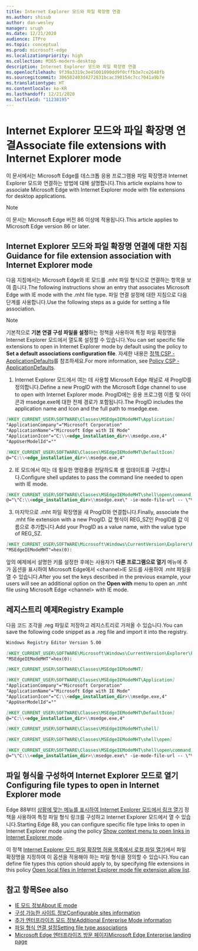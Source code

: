 ```yaml
---
title: Internet Explorer 모드와 파일 확장명 연결
ms.author: shisub
author: dan-wesley
manager: srugh
ms.date: 12/21/2020
audience: ITPro
ms.topic: conceptual
ms.prod: microsoft-edge
ms.localizationpriority: high
ms.collection: M365-modern-desktop
description: Internet Explorer 모드와 파일 확장명 연결
ms.openlocfilehash: 9f39a3319c3e45001090dd9f0cffb3e7ce2648fb
ms.sourcegitcommit: 306582403d4272831bcac390154c7cc7041a9b7e
ms.translationtype: HT
ms.contentlocale: ko-KR
ms.lasthandoff: 12/21/2020
ms.locfileid: "11238195"
---
```

# <span data-ttu-id="25f85-103">Internet Explorer 모드와 파일 확장명 연결</span><span class="sxs-lookup"><span data-stu-id="25f85-103">Associate file extensions with Internet Explorer mode</span></span>

<span data-ttu-id="25f85-104">이 문서에서는 Microsoft Edge를 데스크톱 응용 프로그램용 파일 확장명과 Internet Explorer 모드와 연결하는 방법에 대해 설명합니다.</span><span class="sxs-lookup"><span data-stu-id="25f85-104">This article explains how to associate Microsoft Edge with Internet Explorer mode with file extensions for desktop applications.</span></span>

> [!NOTE]
> <span data-ttu-id="25f85-105">이 문서는 Microsoft Edge 버전 86 이상에 적용됩니다.</span><span class="sxs-lookup"><span data-stu-id="25f85-105">This article applies to Microsoft Edge version 86 or later.</span></span>

## <span data-ttu-id="25f85-106">Internet Explorer 모드와 파일 확장명 연결에 대한 지침</span><span class="sxs-lookup"><span data-stu-id="25f85-106">Guidance for file extension association with Internet Explorer mode</span></span>

<span data-ttu-id="25f85-107">다음 지침에서는 Microsoft Edge와 IE 모드를 .mht 파일 형식으로 연결하는 항목을 보여 줍니다.</span><span class="sxs-lookup"><span data-stu-id="25f85-107">The following instructions show an entry that associates Microsoft Edge with IE mode with the .mht file type.</span></span> <span data-ttu-id="25f85-108">파일 연결 설정에 대한 지침으로 다음 단계를 사용합니다.</span><span class="sxs-lookup"><span data-stu-id="25f85-108">Use the following steps as a guide for setting a file association.</span></span>

> [!NOTE]
> <span data-ttu-id="25f85-109">기본적으로 **기본 연결 구성 파일을 설정**하는 정책을 사용하여 특정 파일 확장명을 Internet Explorer 모드에서 열도록 설정할 수 있습니다.</span><span class="sxs-lookup"><span data-stu-id="25f85-109">You can set specific file extensions to open in Internet Explorer mode by default using the policy to **Set a default associations configuration file**.</span></span> <span data-ttu-id="25f85-110">자세한 내용은 [정책 CSP - ApplicationDefaults](https://docs.microsoft.com/windows/client-management/mdm/policy-csp-applicationdefaults#applicationdefaults-defaultassociationsconfiguration)를 참조하세요.</span><span class="sxs-lookup"><span data-stu-id="25f85-110">For more information, see [Policy CSP - ApplicationDefaults](https://docs.microsoft.com/windows/client-management/mdm/policy-csp-applicationdefaults#applicationdefaults-defaultassociationsconfiguration).</span></span>

1. <span data-ttu-id="25f85-111">Internet Explorer 모드에서 여는 데 사용할 Microsoft Edge 채널로 새 ProgID를 정의합니다.</span><span class="sxs-lookup"><span data-stu-id="25f85-111">Define a new ProgID with the Microsoft Edge channel to use to open with Internet Explorer mode.</span></span> <span data-ttu-id="25f85-112">ProgID에는 응용 프로그램 이름 및 아이콘과 msedge.exe에 대한 전체 경로가 포함됩니다.</span><span class="sxs-lookup"><span data-stu-id="25f85-112">The ProgID includes the application name and Icon and the full path to msedge.exe.</span></span>

```markdown
[HKEY_CURRENT_USER\SOFTWARE\Classes\MSEdgeIEModeMHT\Application]
"ApplicationCompany"="Microsoft Corporation"
"ApplicationName"="Microsoft Edge with IE Mode"
"ApplicationIcon"="C:\\<edge_installation_dir>\\msedge.exe,4"
"AppUserModelId"=""
```

```markdown
[HKEY_CURRENT_USER\SOFTWARE\Classes\MSEdgeIEModeMHT\DefaultIcon]
@="C:\\<edge_installation_dir>\\msedge.exe,4"
```

2. <span data-ttu-id="25f85-113">IE 모드에서 여는 데 필요한 명령줄을 전달하도록 셸 업데이트를 구성합니다.</span><span class="sxs-lookup"><span data-stu-id="25f85-113">Configure shell updates to pass the command line needed to open with IE mode.</span></span>

```markdown
[HKEY_CURRENT_USER\SOFTWARE\Classes\MSEdgeIEModeMHT\shell\open\command]
@="\"C:\\<edge_installation_dir>\\msedge.exe\" -ie-mode-file-url -- \"%1\""
```

3. <span data-ttu-id="25f85-114">마지막으로 .mht 파일 확장명을 새 ProgID와 연결합니다.</span><span class="sxs-lookup"><span data-stu-id="25f85-114">Finally, associate the .mht file extension with a new ProgID.</span></span> <span data-ttu-id="25f85-115">값 형식이 REG_SZ인 ProgID를 값 이름으로 추가합니다.</span><span class="sxs-lookup"><span data-stu-id="25f85-115">Add your ProgID as a value name, with the value type of REG_SZ.</span></span>

```markdown
[HKEY_CURRENT_USER\SOFTWARE\Microsoft\Windows\CurrentVersion\Explorer\FileExts\.mht\OpenWithProgids]
"MSEdgeIEModeMHT"=hex(0):
```

<span data-ttu-id="25f85-116">앞의 예제에서 설명한 키를 설정한 후에는 사용자가 **다른 프로그램으로 열기** 메뉴에 추가 옵션을 표시하여 Microsoft Edge에서 \<channel\>IE 모드를 사용하여 .mht 파일을 열 수 있습니다.</span><span class="sxs-lookup"><span data-stu-id="25f85-116">After you set the keys described in the previous example, your users will see an additional option on the **Open with** menu to open an .mht file using Microsoft Edge \<channel\> with IE mode.</span></span>

## <span data-ttu-id="25f85-117">레지스트리 예제</span><span class="sxs-lookup"><span data-stu-id="25f85-117">Registry Example</span></span>

<span data-ttu-id="25f85-118">다음 코드 조각을 .reg 파일로 저장하고 레지스트리로 가져올 수 있습니다.</span><span class="sxs-lookup"><span data-stu-id="25f85-118">You can save the following code snippet as a .reg file and import it into the registry.</span></span>

```markdown
Windows Registry Editor Version 5.00

[HKEY_CURRENT_USER\SOFTWARE\Microsoft\Windows\CurrentVersion\Explorer\FileExts\.mht\OpenWithProgids]
"MSEdgeIEModeMHT"=hex(0):

[HKEY_CURRENT_USER\SOFTWARE\Classes\MSEdgeIEModeMHT]

[HKEY_CURRENT_USER\SOFTWARE\Classes\MSEdgeIEModeMHT\Application]
"ApplicationCompany"="Microsoft Corporation"
"ApplicationName"="Microsoft Edge with IE Mode"
"ApplicationIcon"="C:\\<edge_installation_dir>\\msedge.exe,4"
"AppUserModelId"=""

[HKEY_CURRENT_USER\SOFTWARE\Classes\MSEdgeIEModeMHT\DefaultIcon]
@="C:\\<edge_installation_dir>\\msedge.exe,4"

[HKEY_CURRENT_USER\SOFTWARE\Classes\MSEdgeIEModeMHT\shell]

[HKEY_CURRENT_USER\SOFTWARE\Classes\MSEdgeIEModeMHT\shell\open]

[HKEY_CURRENT_USER\SOFTWARE\Classes\MSEdgeIEModeMHT\shell\open\command]
@="\"C:\\<edge_installation_dir>\\msedge.exe\" -ie-mode-file-url -- \"%1\""

```
## <span data-ttu-id="25f85-119">파일 형식을 구성하여 Internet Explorer 모드로 열기</span><span class="sxs-lookup"><span data-stu-id="25f85-119">Configuring file types to open in Internet Explorer mode</span></span>

<span data-ttu-id="25f85-120">Edge 88부터 [상황에 맞는 메뉴를 표시하여 Internet Explorer 모드에서 링크 열기](https://docs.microsoft.com/deployedge/microsoft-edge-policies#show-context-menu-to-open-a-link-in-internet-explorer-mode) 정책을 사용하여 특정 파일 형식 링크를 구성하고 Internet Explorer 모드에서 열 수 있습니다.</span><span class="sxs-lookup"><span data-stu-id="25f85-120">Starting Edge 88, you can configure specific file type links to open in Internet Explorer mode using the policy [Show context menu to open links in Internet Explorer mode](https://docs.microsoft.com/deployedge/microsoft-edge-policies#show-context-menu-to-open-a-link-in-internet-explorer-mode).</span></span> 

<span data-ttu-id="25f85-121">이 정책 [Internet Explorer 모드 파일 확장명 허용 목록에서 로컬 파일 열기](https://docs.microsoft.com/deployedge/microsoft-edge-policies#internetexplorerintegrationlocalfileextensionallowlist)에서 파일 확장명을 지정하여 이 옵션을 적용해야 하는 파일 형식을 정의할 수 있습니다.</span><span class="sxs-lookup"><span data-stu-id="25f85-121">You can define file types this option should apply to, by specifying file extensions in this policy [Open local files in Internet Explorer mode file extension allow list](https://docs.microsoft.com/deployedge/microsoft-edge-policies#internetexplorerintegrationlocalfileextensionallowlist).</span></span> 

## <span data-ttu-id="25f85-122">참고 항목</span><span class="sxs-lookup"><span data-stu-id="25f85-122">See also</span></span>

- [<span data-ttu-id="25f85-123">IE 모드 정보</span><span class="sxs-lookup"><span data-stu-id="25f85-123">About IE mode</span></span>](https://docs.microsoft.com/deployedge/edge-ie-mode)
- [<span data-ttu-id="25f85-124">구성 가능한 사이트 정보</span><span class="sxs-lookup"><span data-stu-id="25f85-124">Configurable sites information</span></span>](https://docs.microsoft.com/deployedge/edge-learnmore-configurable-sites-ie-mode)
- [<span data-ttu-id="25f85-125">추가 엔터프라이즈 모드 정보</span><span class="sxs-lookup"><span data-stu-id="25f85-125">Additional Enterprise Mode information</span></span>](https://docs.microsoft.com/internet-explorer/ie11-deploy-guide/enterprise-mode-overview-for-ie11)
- [<span data-ttu-id="25f85-126">파일 형식 연결 설정</span><span class="sxs-lookup"><span data-stu-id="25f85-126">Setting file type associations</span></span>](https://docs.microsoft.com/windows/win32/shell/fa-file-types)
- [<span data-ttu-id="25f85-127">Microsoft Edge 엔터프라이즈 방문 페이지</span><span class="sxs-lookup"><span data-stu-id="25f85-127">Microsoft Edge Enterprise landing page</span></span>](https://aka.ms/EdgeEnterprise)
